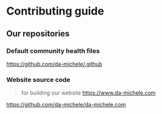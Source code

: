 # Contributing guide

## Our repositories

### Default community health files

<https://github.com/da-michele/.github>

### Website source code

> for building our website <https://www.da-michele.com>

<https://github.com/da-michele/da-michele.com>
